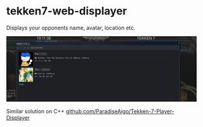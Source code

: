 # tekken7-web-displayer
Displays your opponents name, avatar, location etc.

![](https://github.com/nullentrypoint/tekken7-web-displayer/blob/main/screenshots/example.png)


Similar solution on C++ [github.com/ParadiseAigo/Tekken-7-Player-Displayer](https://github.com/ParadiseAigo/Tekken-7-Player-Displayer)

